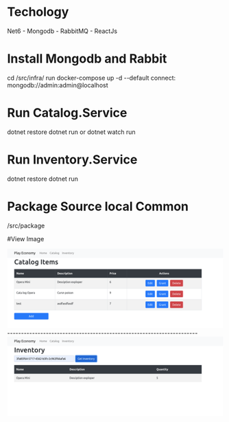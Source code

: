 # Techology
Net6 - Mongodb - RabbitMQ - ReactJs

# Install Mongodb and Rabbit

cd /src/infra/
run docker-compose up -d
--default connect: mongodb://admin:admin@localhost
# Run Catalog.Service

dotnet restore
dotnet run or dotnet watch run

# Run Inventory.Service

dotnet restore
dotnet run

# Package Source local Common

/src/package

#View Image

	
![alt text](./image/Catalog.png?raw=true)
	---------------------------------------------------------------------
![alt text](./image/Inventory.png?raw=true)

